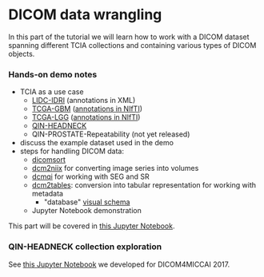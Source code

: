 # DICOM data wrangling

In this part of the tutorial we will learn how to work with a DICOM dataset spanning different TCIA collections and containing various types of DICOM objects. 

### Hands-on demo notes

* TCIA as a use case
  * [LIDC-IDRI](https://wiki.cancerimagingarchive.net/display/Public/LIDC-IDRI) \(annotations in XML\)
  * [TCGA-GBM](https://wiki.cancerimagingarchive.net/display/Public/TCGA-GBM) \([annotations in NIfTI](https://wiki.cancerimagingarchive.net/display/DOI/Segmentation+Labels+and+Radiomic+Features+for+the+Pre-operative+Scans+of+the+TCGA-GBM+collection)\)
  * [TCGA-LGG](https://wiki.cancerimagingarchive.net/display/Public/TCGA-LGG) \([annotations in NIfTI](https://wiki.cancerimagingarchive.net/display/DOI/Segmentation+Labels+and+Radiomic+Features+for+the+Pre-operative+Scans+of+the+TCGA-LGG+collection)\)
  * [QIN-HEADNECK](https://wiki.cancerimagingarchive.net/display/Public/QIN-HEADNECK)
  * QIN-PROSTATE-Repeatability \(not yet released\)
* discuss the example dataset used in the demo
* steps for handling DICOM data:
  * [dicomsort](https://github.com/pieper/dicomsort)
  * [dcm2niix](https://github.com/rordenlab/dcm2niix) for converting image series into volumes
  * [dcmqi](https://github.com/qiicr/dcmqi) for working with SEG and SR
  * [dcm2tables](https://github.com/QIICR/dcm2tables): conversion into tabular representation for working with metadata
    * "database" [visual schema](https://app.quickdatabasediagrams.com/#/schema/_71V1H1AXEqqKWDnvx4VXw%20)
  * Jupyter Notebook demonstration

This part will be covered in [this Jupyter Notebook](https://github.com/QIICR/dicom4miccai-handson/blob/master/notebooks/multicollection.ipynb).

### QIN-HEADNECK collection exploration 

See [this Jupyter Notebook](https://github.com/QIICR/dicom4miccai-handson/blob/master/notebooks/headneck.ipynb) we developed for DICOM4MICCAI 2017.

